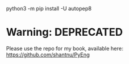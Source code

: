
python3 -m pip install -U autopep8

# Warning: DEPRECATED

Please use the repo for my book, available here: https://github.com/shantnu/PyEng
